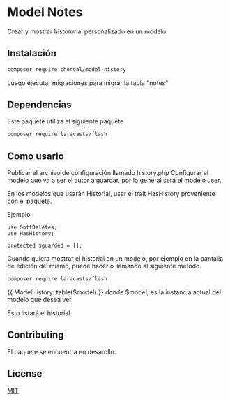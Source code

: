 # Model Notes

Crear y mostrar histororial personalizado en un modelo.

## Instalación

```bash
composer require chondal/model-history
```
Luego ejecutar migraciones para migrar la tabla "notes"

## Dependencias

Este paquete utiliza el siguiente paquete

```bash
composer require laracasts/flash
```

## Como usarlo

Publicar el archivo de configuración llamado history.php
Configurar el modelo que va a ser el autor a guardar, por lo general será el modelo user.

En los modelos que usarán Historial, usar el trait HasHistory proveniente con el paquete.

Ejemplo:

    use SoftDeletes;
    use HasHistory;

    protected $guarded = [];

Cuando quiera mostrar el historial en un modelo, por ejemplo en la pantalla de edición del mismo, puede hacerlo llamando al siguiente método.

```bash
composer require laracasts/flash
```
{{ ModelHistory::table($model) }}
donde $model, es la instancia actual del modelo que desea ver.

Esto listará el historial.

## Contributing
El paquete se encuentra en desarollo.

## License
[MIT](https://choosealicense.com/licenses/mit/)